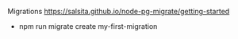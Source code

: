 Migrations
https://salsita.github.io/node-pg-migrate/getting-started
* npm run migrate create my-first-migration